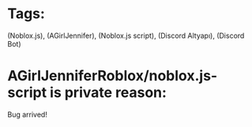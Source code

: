 # Tags: 
(Noblox.js), (AGirlJennifer), (Noblox.js script), (Discord Altyapı), (Discord Bot) 

# AGirlJenniferRoblox/noblox.js-script is private reason: 
Bug arrived!
